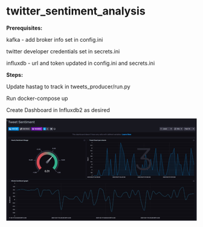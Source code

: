 # twitter_sentiment_analysis

**Prerequisites:**

kafka - add broker info set in config.ini

twitter developer credentials set in secrets.ini

influxdb - url and token updated in config.ini and secrets.ini

**Steps:**

Update hastag to track in tweets_producer/run.py

Run docker-compose up

Create Dashboard in Influxdb2 as desired

![Dashboard](/dashboard.jpeg)